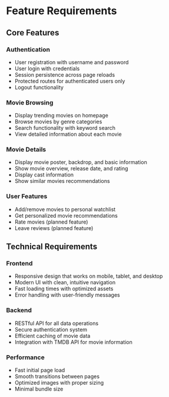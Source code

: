 # Feature Requirements

## Core Features

### Authentication
- User registration with username and password
- User login with credentials
- Session persistence across page reloads
- Protected routes for authenticated users only
- Logout functionality

### Movie Browsing
- Display trending movies on homepage
- Browse movies by genre categories
- Search functionality with keyword search
- View detailed information about each movie

### Movie Details
- Display movie poster, backdrop, and basic information
- Show movie overview, release date, and rating
- Display cast information
- Show similar movies recommendations

### User Features
- Add/remove movies to personal watchlist
- Get personalized movie recommendations
- Rate movies (planned feature)
- Leave reviews (planned feature)

## Technical Requirements

### Frontend
- Responsive design that works on mobile, tablet, and desktop
- Modern UI with clean, intuitive navigation
- Fast loading times with optimized assets
- Error handling with user-friendly messages

### Backend
- RESTful API for all data operations
- Secure authentication system
- Efficient caching of movie data
- Integration with TMDB API for movie information

### Performance
- Fast initial page load
- Smooth transitions between pages
- Optimized images with proper sizing
- Minimal bundle size